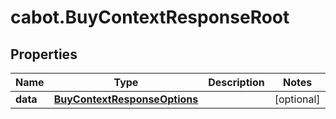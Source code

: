 # cabot.BuyContextResponseRoot

## Properties

Name | Type | Description | Notes
------------ | ------------- | ------------- | -------------
**data** | [**BuyContextResponseOptions**](BuyContextResponseOptions.md) |  | [optional] 


